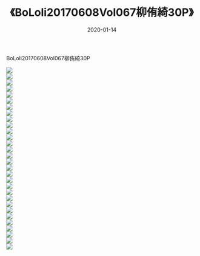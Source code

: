 ﻿---
layout: post
title:  《BoLoli20170608Vol067柳侑綺30P》
date:   2020-01-14
img: http://img.660000.xyz/Sharelink/性感/2020/BoLoli20170608Vol067柳侑綺30P/000.jpg
categories: [美女, 清纯, 唯美]
---

BoLoli20170608Vol067柳侑綺30P

  ![](http://img.660000.xyz/Sharelink/性感/2020/BoLoli20170608Vol067柳侑綺30P/001.jpg) <br> ![](http://img.660000.xyz/Sharelink/性感/2020/BoLoli20170608Vol067柳侑綺30P/002.jpg) <br> ![](http://img.660000.xyz/Sharelink/性感/2020/BoLoli20170608Vol067柳侑綺30P/003.jpg) <br> ![](http://img.660000.xyz/Sharelink/性感/2020/BoLoli20170608Vol067柳侑綺30P/004.jpg) <br> ![](http://img.660000.xyz/Sharelink/性感/2020/BoLoli20170608Vol067柳侑綺30P/005.jpg) <br> ![](http://img.660000.xyz/Sharelink/性感/2020/BoLoli20170608Vol067柳侑綺30P/006.jpg) <br> ![](http://img.660000.xyz/Sharelink/性感/2020/BoLoli20170608Vol067柳侑綺30P/007.jpg) <br> ![](http://img.660000.xyz/Sharelink/性感/2020/BoLoli20170608Vol067柳侑綺30P/008.jpg) <br> ![](http://img.660000.xyz/Sharelink/性感/2020/BoLoli20170608Vol067柳侑綺30P/009.jpg) <br> ![](http://img.660000.xyz/Sharelink/性感/2020/BoLoli20170608Vol067柳侑綺30P/010.jpg) <br> ![](http://img.660000.xyz/Sharelink/性感/2020/BoLoli20170608Vol067柳侑綺30P/011.jpg) <br> ![](http://img.660000.xyz/Sharelink/性感/2020/BoLoli20170608Vol067柳侑綺30P/012.jpg) <br> ![](http://img.660000.xyz/Sharelink/性感/2020/BoLoli20170608Vol067柳侑綺30P/013.jpg) <br> ![](http://img.660000.xyz/Sharelink/性感/2020/BoLoli20170608Vol067柳侑綺30P/014.jpg) <br> ![](http://img.660000.xyz/Sharelink/性感/2020/BoLoli20170608Vol067柳侑綺30P/015.jpg) <br> ![](http://img.660000.xyz/Sharelink/性感/2020/BoLoli20170608Vol067柳侑綺30P/016.jpg) <br> ![](http://img.660000.xyz/Sharelink/性感/2020/BoLoli20170608Vol067柳侑綺30P/017.jpg) <br> ![](http://img.660000.xyz/Sharelink/性感/2020/BoLoli20170608Vol067柳侑綺30P/018.jpg) <br> ![](http://img.660000.xyz/Sharelink/性感/2020/BoLoli20170608Vol067柳侑綺30P/019.jpg) <br> ![](http://img.660000.xyz/Sharelink/性感/2020/BoLoli20170608Vol067柳侑綺30P/020.jpg) <br> ![](http://img.660000.xyz/Sharelink/性感/2020/BoLoli20170608Vol067柳侑綺30P/021.jpg) <br> ![](http://img.660000.xyz/Sharelink/性感/2020/BoLoli20170608Vol067柳侑綺30P/022.jpg) <br> ![](http://img.660000.xyz/Sharelink/性感/2020/BoLoli20170608Vol067柳侑綺30P/023.jpg) <br> ![](http://img.660000.xyz/Sharelink/性感/2020/BoLoli20170608Vol067柳侑綺30P/024.jpg) <br> ![](http://img.660000.xyz/Sharelink/性感/2020/BoLoli20170608Vol067柳侑綺30P/025.jpg) <br> ![](http://img.660000.xyz/Sharelink/性感/2020/BoLoli20170608Vol067柳侑綺30P/026.jpg) <br> ![](http://img.660000.xyz/Sharelink/性感/2020/BoLoli20170608Vol067柳侑綺30P/027.jpg) <br> ![](http://img.660000.xyz/Sharelink/性感/2020/BoLoli20170608Vol067柳侑綺30P/028.jpg) <br> ![](http://img.660000.xyz/Sharelink/性感/2020/BoLoli20170608Vol067柳侑綺30P/029.jpg) <br> ![](http://img.660000.xyz/Sharelink/性感/2020/BoLoli20170608Vol067柳侑綺30P/030.jpg) <br>